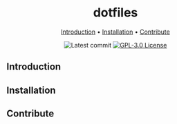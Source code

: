 <div align="center">

# dotfiles

[Introduction](#introduction) • [Installation](#installation) • [Contribute](#contribute)

![Latest commit](https://img.shields.io/github/last-commit/damienpichard/dotfiles/master?style=for-the-badge)
[![GPL-3.0 License](https://img.shields.io/badge/LICENSE-GPL--v3-blue?logo=GNU&style=for-the-badge)](https://www.gnu.org/licenses/gpl-3.0.en.html)

</div>



## Introduction




## Installation




## Contribute



[dotfiles]: https://github.com/damienpichard/dotfiles
